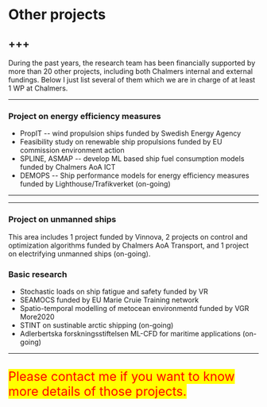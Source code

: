 # Other projects

+++
---

During the past years, the research team has been financially supported by more than 20 other projects, including both Chalmers internal and external fundings. 
Below I just list several of them which we are in charge of at least 1 WP at Chalmers.

---

### Project on energy efficiency measures

* PropIT -- wind propulsion ships funded by Swedish Energy Agency
* Feasibility study on renewable ship propulsions funded by EU commission environment action
* SPLINE, ASMAP -- develop ML based ship fuel consumption models funded by Chalmers AoA ICT
* DEMOPS -- Ship performance models for energy efficiency measures funded by Lighthouse/Trafikverket (on-going)

---
***

### Project on unmanned ships
This area includes 1 project funded by Vinnova, 2 projects on control and optimization algorithms funded by Chalmers AoA Transport, and 1 project on electrifying unmanned ships (on-going).

### Basic research
* Stochastic loads on ship fatigue and safety funded by VR
* SEAMOCS funded by EU Marie Cruie Training network
* Spatio-temporal modelling of metocean environmentd funded by VGR More2020
* STINT on sustinable arctic shipping (on-going)
* Adlerbertska forskningsstiftelsen ML-CFD for maritime applications (on-going)

---

<br />
<span style = "color:red; font-weight:400; font-size: 25px; background: yellow">Please contact me if you want to know more details of those projects.</span>